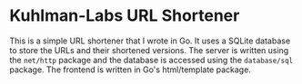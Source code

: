 # Kuhlman-Labs URL Shortener

This is a simple URL shortener that I wrote in Go. It uses a SQLite database to store the URLs and their shortened versions. The server is written using the `net/http` package and the database is accessed using the `database/sql` package. The frontend is written in Go's html/template package.